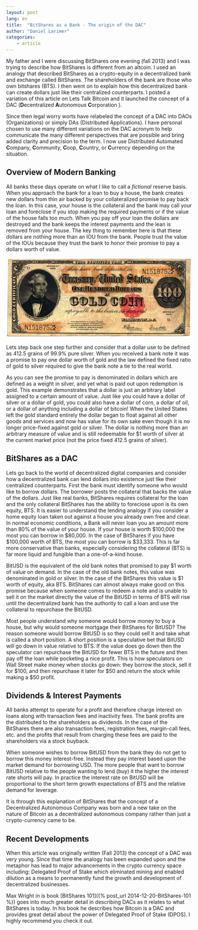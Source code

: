 ```yaml
---
layout: post
lang: en
title:  "BitShares as a Bank - The origin of the DAC"
author: "Daniel Larimer"
categories: 
    - article
---
```


My father and I were discussing BitShares one evening (fall 2013) and I was trying to describe how BitShares is different from an altcoin.   I used an analogy that described BitShares as a crypto-equity in a decentralized bank and exchange called BitShares.  The shareholders of the bank are those who own bitshares (BTS).   I then went on to explain how this decentralized bank can create dollars just like their centralized counterparts.  I posted a variation of this article on Lets Talk Bitcoin and it launched the concept of a DAC (**D**ecentralized **A**utonomous **C**orporation ).   

Since then legal worry worts have relabeled the concept of a DAC into DAOs (Organizations)  or simply DAs (Distributed Applications).  I have personal chosen to use many different variations on the DAC acronym to help communicate the many different perspectives that are possible and bring added clarity and precision to the term.   I now use Distributed Automated **C**ompany, **C**ommunity, **C**oop, **C**ountry, or **C**urrency depending on the situation.


## Overview of Modern Banking 

All banks these days operate on what I like to call a *fictional* reserve basis.  When you approach the bank for a loan to buy a house, the bank creates new dollars from thin air backed by your collateralized promise to pay back the loan.  In this case, your house is the collateral and the bank may call your loan and foreclose if you stop making the required payments or if the value of the house falls too much.   When you pay off your loan the dollars are destroyed and the bank keeps the interest payments and the lean is removed from your house.   The key thing to remember here is that these dollars are nothing more than an IOU from the bank.   People trust the value of the IOUs because they trust the bank to honor their promise to pay a dollars worth of value.
 
<center>
<img src="/media/GoldCoinDollar.png"/>
</center>

Lets step back one step further and consider that a dollar use to be defined as  412.5 grains of 99.9% pure silver.   When you received a bank note it was a promise to pay  one dollar worth of gold and the law defined the fixed ratio of gold to silver required to give the bank note a tie to the real world.

As you can see the promise to pay is denominated in dollars which are defined as a weight in silver, and yet what is paid out upon redemption is gold.   This example demonstrates that a dollar is just an arbitrary label assigned to a certain amount of value.  Just like you could have a dollar of silver or a dollar of gold, you could also have a dollar of corn, a dollar of oil, or a dollar of anything including a dollar of bitcoin!   When the United States left the gold standard entirely the dollar began to float against all other goods and services and now has value for its own sake even though it is no longer price-fixed against gold or silver.  The dollar is nothing more than an arbitrary measure of value and is still redeemable for $1 worth of silver at the current market price (not the price fixed 412.5 grains of silver).

## BitShares as a DAC

Lets go back to the world of decentralized digital companies and consider how a decentralized bank can lend dollars into existence just like their centralized counterparts.   First the bank must identify someone who would like to borrow dollars. The borrower posts the collateral that backs the value of the dollars.    Just like real banks,  BitShares requires collateral for the loan and the only collateral BitShares has the ability to foreclose upon is its own equity, BTS.  It is easier to understand the lending analogy if you consider a home equity loan taken out against a house you already own free and clear.  In normal economic conditions, a Bank will never loan you an amount more than 80% of the value of your house.  If your house is worth $100,000 the most you can borrow in $80,000.   In the case of BitShares if you have $100,000 worth of BTS, the most you can borrow is $33,333.  This is far more conservative than banks, especially considering the collateral (BTS) is far more liquid and fungible than a one-of-a-kind house.


BitUSD is the equivalent of the old bank notes that promised to pay $1 worth of value on demand.  In the case of the old bank notes, this value was denominated in gold or silver.  In the case of the BitShares this value is $1 worth of equity, aka BTS.   BitShares can almost always make good on this promise because when someone comes to redeem a note and is unable to sell it on the market directly the value of the BitUSD in terms of BTS will rise until the decentralized bank has the authority to call a loan and use the collateral to repurchase the BitUSD.  

Most people understand why someone would borrow money to buy a house, but why would someone mortgage their BitShares for BitUSD?   The reason someone would borrow BitUSD is so they could sell it and take what is called a short position.  A short position is a speculative bet that BitUSD will go down in value relative to BTS.  If the value does go down then the speculator can repurchase the BitUSD for fewer BTS in the future and then pay off the loan while pocketing a nice profit.  This is how speculators on Wall Street make money when stocks go down: they borrow the stock, sell it for $100, and then repurchase it later for $50 and return the stock while making a $50 profit. 

## Dividends & Interest Payments
All banks attempt to operate for a profit and therefore charge interest on loans along with transaction fees and inactivity fees.  The bank profits are the distributed to the shareholders as dividends.  In the case of the BitShares there are also transaction fees, registration fees, margin-call fees, etc. and the profits that result from charging these fees are paid to the shareholders via a stock buyback.

When someone wishes to borrow BitUSD from the bank they do not get to borrow this money interest-free.  Instead they pay interest based upon the market demand for borrowing USD.  The more people that want to borrow BitUSD relative to the people wanting to lend (buy) it the higher the interest rate shorts will pay.  In practice the interest rate on BitUSD will be proportional to the short term growth expectations of BTS and the relative demand for leverage.

It is through this explanation of BitShares that the concept of a Decentralized Autonomous Company was born and a new take on the nature of Bitcoin as a decentralized autonomous company rather than just a crypto-currency came to be.

## Recent Developments

When this article was originally written (Fall 2013) the concept of a DAC was very young.  Since that time the analogy has been expanded upon and the metaphor has lead to major advancements in the crypto currency space including: Delegated Proof of Stake which eliminated mining and enabled dilution as a means to permanently fund the growth and development of decentralized businesses.  

Max Wright in is book [BitShares 101]({% post_url 2014-12-20-BitShares-101 %}) goes into much greater detail in describing DACs as it relates to what BitShares is today. In his book he describes how Bitcoin is a DAC and provides great detail about the power of Delegated Proof of Stake (DPOS).  I highly recommend you check it out.   

